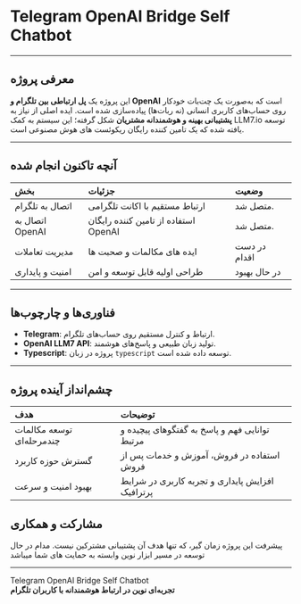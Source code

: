 # Telegram OpenAI Bridge Self Chatbot

---

## معرفی پروژه

این پروژه یک **پل ارتباطی بین تلگرام و OpenAI** است که به‌صورت یک چت‌بات خودکار روی حساب‌های کاربری انسانی (نه ربات‌ها) پیاده‌سازی شده است. ایده اصلی از نیاز به **پشتیبانی بهینه و هوشمندانه مشتریان** شکل گرفته؛ این سیستم به کمک LLM7.io توسعه یافته شده که یک تامین کننده رایگان ریکوئست های هوش مصنوعی است.

---

## آنچه تاکنون انجام شده

| بخش | جزئیات | وضعیت |
|:----|:--------|:------|
| اتصال به تلگرام | ارتباط مستقیم با اکانت تلگرامی | متصل شد.|
| اتصال به OpenAI | استفاده از تامین کننده رایگان OpenAI | متصل شد. |
| مدیریت تعاملات | ایده های مکالمات و صحبت ها| در دست اقدام |
| امنیت و پایداری | طراحی اولیه قابل توسعه و امن | در حال بهبود |

---

## فناوری‌ها و چارچوب‌ها

- **Telegram**: ارتباط و کنترل مستقیم روی حساب‌های تلگرام.
- **OpenAI LLM7 API**: تولید زبان طبیعی و پاسخ‌های هوشمند.
- **Typescript**: پروژه در زبان `typescript` توسعه داده شده است.

---

## چشم‌انداز آینده پروژه

| هدف | توضیحات |
|:------|:---------|
| توسعه مکالمات چندمرحله‌ای | توانایی فهم و پاسخ به گفتگوهای پیچیده و مرتبط |
| گسترش حوزه کاربرد | استفاده در فروش، آموزش و خدمات پس از فروش |
| بهبود امنیت و سرعت | افزایش پایداری و تجربه کاربری در شرایط پرترافیک |

## مشارکت و همکاری

پیشرفت این پروژه زمان گیر، که تنها هدف آن پشتیبانی مشترکین نیست. مدام در حال توسعه در مسیر ابزار نوین وابسته به حمایت های شما میباشد

---

Telegram OpenAI Bridge Self Chatbot  
**تجربه‌ای نوین در ارتباط هوشمندانه با کاربران تلگرام**
